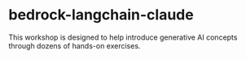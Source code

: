 # bedrock-langchain-claude
This workshop is designed to help introduce generative AI concepts through dozens of hands-on exercises.
